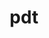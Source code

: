 ---
title: "pdt"
layout: cache
categories: [package, develop-2023-09-10]
meta: {"versions": ["3.25.1"], "compilers": ["gcc@=11.1.0", "oneapi@=2023.2.0"], "oss": ["ubuntu20.04"], "platforms": ["linux"], "targets": ["ppc64le", "x86_64", "x86_64_v3"], "stacks": ["e4s", "e4s-oneapi", "e4s-power", "root"], "num_specs": 3, "num_specs_by_stack": {"root": 3, "e4s-power": 1, "e4s-oneapi": 1, "e4s": 1}}
spec_details: [{"hash": "25ka5rbkhkt3ht5tjwpifs6wcbasebiu", "compiler": "gcc@=11.1.0", "versions": ["3.25.1"], "os": "ubuntu20.04", "platform": "linux", "target": "ppc64le", "variants": ["build_system=autotools", "~pic"], "stacks": ["root", "e4s-power"], "size": "-", "tarball": "https://binaries.spack.io/develop-2023-09-10/build_cache/linux-ubuntu20.04-ppc64le/gcc-11.1.0/pdt-3.25.1/linux-ubuntu20.04-ppc64le-gcc-11.1.0-pdt-3.25.1-25ka5rbkhkt3ht5tjwpifs6wcbasebiu.spack"}, {"hash": "vv4rcgfhmihzoiuzxo4bpbfy3uzaaagn", "compiler": "oneapi@=2023.2.0", "versions": ["3.25.1"], "os": "ubuntu20.04", "platform": "linux", "target": "x86_64", "variants": ["build_system=autotools", "~pic"], "stacks": ["e4s-oneapi", "root"], "size": "-", "tarball": "https://binaries.spack.io/develop-2023-09-10/build_cache/linux-ubuntu20.04-x86_64/oneapi-2023.2.0/pdt-3.25.1/linux-ubuntu20.04-x86_64-oneapi-2023.2.0-pdt-3.25.1-vv4rcgfhmihzoiuzxo4bpbfy3uzaaagn.spack"}, {"hash": "hdwjzjdr5irbfzg6zmraayguv34oc3cy", "compiler": "gcc@=11.1.0", "versions": ["3.25.1"], "os": "ubuntu20.04", "platform": "linux", "target": "x86_64_v3", "variants": ["build_system=autotools", "~pic"], "stacks": ["root", "e4s"], "size": "-", "tarball": "https://binaries.spack.io/develop-2023-09-10/build_cache/linux-ubuntu20.04-x86_64_v3/gcc-11.1.0/pdt-3.25.1/linux-ubuntu20.04-x86_64_v3-gcc-11.1.0-pdt-3.25.1-hdwjzjdr5irbfzg6zmraayguv34oc3cy.spack"}]
---